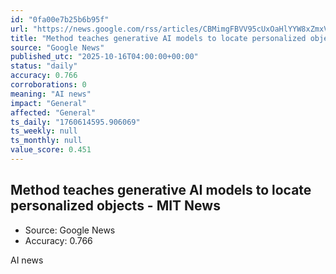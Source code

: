 ```yaml
---
id: "0fa00e7b25b6b95f"
url: "https://news.google.com/rss/articles/CBMimgFBVV95cUxOaHlYYW8xZmxVbUFaRVdfNGtiMmhXZmFNbjVuaVNhZjlxT3VvcGxPX1ZlZC1GX19zZ3ZqS1FKdno3REIwamhwb29hRDlycUJpSElhV3F6ZlFlcHRCNEI2ZE5DcHVNMWs5TnlPcHVJM0RPRXhrQ05tT3RtckVCRk9Kd3E5Q0Z5ck1jemhEd21BZmtKQkdRSkM4WnFR?oc=5"
title: "Method teaches generative AI models to locate personalized objects - MIT News"
source: "Google News"
published_utc: "2025-10-16T04:00:00+00:00"
status: "daily"
accuracy: 0.766
corroborations: 0
meaning: "AI news"
impact: "General"
affected: "General"
ts_daily: "1760614595.906069"
ts_weekly: null
ts_monthly: null
value_score: 0.451
---
```

## Method teaches generative AI models to locate personalized objects - MIT News

- Source: Google News
- Accuracy: 0.766

AI news
